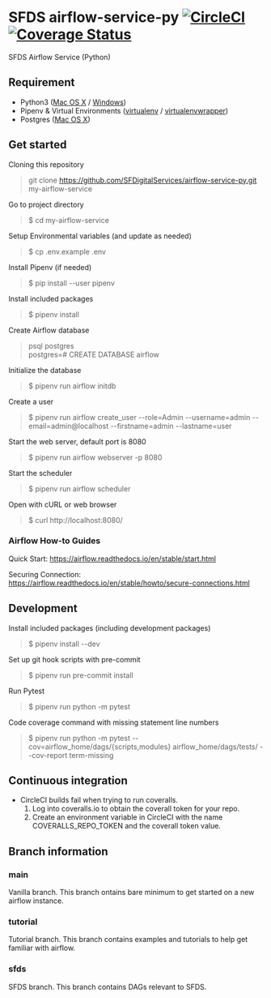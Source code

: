 # SFDS airflow-service-py [![CircleCI](https://badgen.net/circleci/github/SFDigitalServices/airflow-service-py/main)](https://circleci.com/gh/SFDigitalServices/airflow-service-py) [![Coverage Status](https://coveralls.io/repos/github/SFDigitalServices/airflow-service-py/badge.svg?branch=main)](https://coveralls.io/github/SFDigitalServices/airflow-service-py?branch=main)
SFDS Airflow Service (Python)

## Requirement
* Python3 
([Mac OS X](https://docs.python-guide.org/starting/install3/osx/) / [Windows](https://www.stuartellis.name/articles/python-development-windows/))
* Pipenv & Virtual Environments ([virtualenv](https://docs.python-guide.org/dev/virtualenvs/#virtualenvironments-ref) / [virtualenvwrapper](https://virtualenvwrapper.readthedocs.io/en/latest/))
* Postgres ([Mac OS X](https://wiki.postgresql.org/wiki/Homebrew))

## Get started

Cloning this repository 
> git clone https://github.com/SFDigitalServices/airflow-service-py.git my-airflow-service

Go to project directory
> $ cd my-airflow-service

Setup Environmental variables (and update as needed)
> $ cp .env.example .env

Install Pipenv (if needed)
> $ pip install --user pipenv

Install included packages
> $ pipenv install

Create Airflow database
> psql postgres  
> postgres=# CREATE DATABASE airflow

Initialize the database
> $ pipenv run airflow initdb

Create a user
> $ pipenv run airflow create_user --role=Admin --username=admin --email=admin@localhost --firstname=admin --lastname=user

Start the web server, default port is 8080
> $ pipenv run airflow webserver -p 8080

Start the scheduler
> $ pipenv run airflow scheduler

Open with cURL or web browser
> $ curl http://localhost:8080/

### Airflow How-to Guides
Quick Start: https://airflow.readthedocs.io/en/stable/start.html

Securing Connection: https://airflow.readthedocs.io/en/stable/howto/secure-connections.html

## Development 

Install included packages (including development packages)
> $ pipenv install --dev

Set up git hook scripts with pre-commit
> $ pipenv run pre-commit install

Run Pytest
> $ pipenv run python -m pytest

Code coverage command with missing statement line numbers  
> $ pipenv run python -m pytest --cov=airflow_home/dags/{scripts,modules} airflow_home/dags/tests/ --cov-report term-missing


## Continuous integration
* CircleCI builds fail when trying to run coveralls.
    1. Log into coveralls.io to obtain the coverall token for your repo.
    2. Create an environment variable in CircleCI with the name COVERALLS_REPO_TOKEN and the coverall token value.


## Branch information

### main
Vanilla branch. This branch ontains bare minimum to get started on a new airflow instance.

### tutorial
Tutorial branch. This branch contains examples and tutorials to help get familiar with airflow.

### sfds
SFDS branch. This branch contains DAGs relevant to SFDS.
